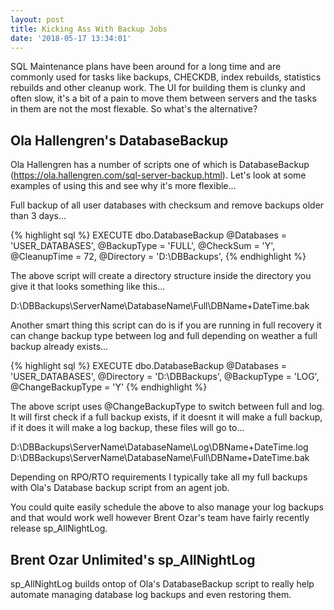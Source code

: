 ```yaml
---
layout: post
title: Kicking Ass With Backup Jobs
date: '2018-05-17 13:34:01'
---
```

SQL Maintenance plans have been around for a long time and are commonly used for tasks like backups, CHECKDB, index rebuilds, statistics rebuilds and other cleanup work. The UI for building them is clunky and often slow, it's a bit of a pain to move them between servers and the tasks in them are not the most flexable. So what's the alternative?

## Ola Hallengren's DatabaseBackup ##
Ola Hallengren has a number of scripts one of which is DatabaseBackup (https://ola.hallengren.com/sql-server-backup.html). Let's look at some examples of using this and see why it's more flexible...

Full backup of all user databases with checksum and remove backups older than 3 days...

{% highlight sql %}
EXECUTE dbo.DatabaseBackup
    @Databases = 'USER_DATABASES',
    @BackupType = 'FULL',
    @CheckSum = 'Y',
    @CleanupTime = 72,
    @Directory = 'D:\DBBackups',
{% endhighlight %}

The above script will create a directory structure inside the directory you give it that looks something like this...

D:\DBBackups\ServerName\DatabaseName\Full\DBName+DateTime.bak

Another smart thing this script can do is if you are running in full recovery it can change backup type between log and full depending on weather a full backup already exists...

{% highlight sql %}
EXECUTE dbo.DatabaseBackup
    @Databases = 'USER_DATABASES',
    @Directory = 'D:\DBBackups',
    @BackupType = 'LOG',
    @ChangeBackupType = 'Y'
{% endhighlight %}

The above script uses @ChangeBackupType to switch between full and log. It will first check if a full backup exists, if it doesnt it will make a full backup, if it does it will make a log backup, these files will go to...

D:\DBBackups\ServerName\DatabaseName\Log\DBName+DateTime.log
D:\DBBackups\ServerName\DatabaseName\Full\DBName+DateTime.bak

Depending on RPO/RTO requirements I typically take all my full backups with Ola's Database backup script from an agent job.

You could quite easily schedule the above to also manage your log backups and that would work well however Brent Ozar's team have fairly recently release sp_AllNightLog.

## Brent Ozar Unlimited's sp_AllNightLog ##
sp_AllNightLog builds ontop of Ola's DatabaseBackup script to really help automate managing database log backups and even restoring them.